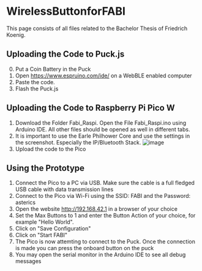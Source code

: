 # WirelessButtonforFABI
This page consists of all files related to the Bachelor Thesis of Friedrich Koenig. 

## Uploading the Code to Puck.js
0. Put a Coin Battery in the Puck
1. Open https://www.espruino.com/ide/ on a WebBLE enabled computer
2. Paste the code.
3. Flash the Puck.js

## Uploading the Code to Raspberry Pi Pico W
1. Download the Folder Fabi_Raspi. Open the File Fabi_Raspi.ino using Arduino IDE. All other files should be opened as well in different tabs.
2. It is important to use the Earle Philhower Core and use the settings in the screenshot. Especially the IP/Bluetooth Stack.
   ![image](https://github.com/user-attachments/assets/9af6be12-7d01-4f8e-b1b8-90cfbb6e2445)
3. Upload the code to the Pico

## Using the Prototype
1. Connect the Pico to a PC via USB. Make sure the cable is a full fledged USB cable with data transmission lines
2. Connect to the Pico via Wi-Fi using the SSID: FABI and the Password: asterics
3. Open the website http://192.168.42.1 in a browser of your choice
4. Set the Max Buttons to 1 and enter the Button Action of your choice, for example "Hello World".
5. Click on "Save Configuration"
6. Click on "Start FABI"
7. The Pico is now attemting to connect to the Puck. Once the connection is made you can press the onboard button on the puck
8. You may open the serial monitor in the Arduino IDE to see all debug messages
